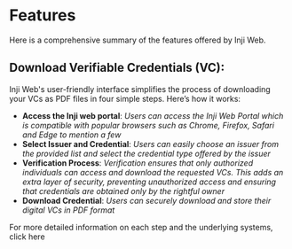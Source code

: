 # Features

Here is a comprehensive summary of the features offered by Inji Web.

## Download Verifiable Credentials (VC):

Inji Web's user-friendly interface simplifies the process of downloading your VCs as PDF files in four simple steps. Here’s how it works:

* **Access the Inji web portal**: _Users can access the Inji Web Portal which is compatible with popular browsers such as Chrome, Firefox, Safari and Edge to mention a few_
* **Select Issuer and Credential**: _Users can easily choose an issuer from the provided list and select the credential type offered by the issuer_
* **Verification Process**: _Verification ensures that only authorized individuals can access and download the requested VCs. This adds an extra layer of security, preventing unauthorized access and ensuring that credentials are obtained only by the rightful owner_
* **Download Credential**: _Users can securely download and store their digital VCs in PDF format_

For more detailed information on each step and the underlying systems, click here



